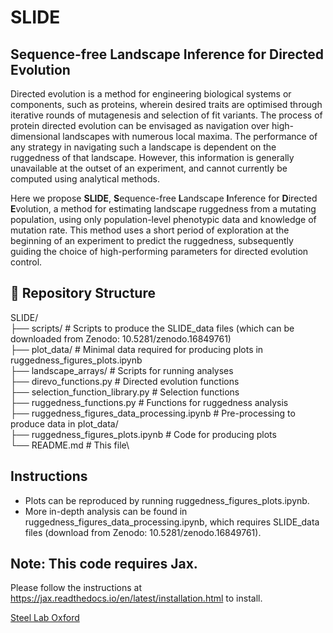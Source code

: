 # SLIDE

## Sequence-free Landscape Inference for Directed Evolution

Directed evolution is a method for engineering biological systems or components, such as proteins, wherein desired traits are optimised through iterative rounds of mutagenesis and selection of fit variants. The process of protein directed evolution can be envisaged as navigation over high-dimensional landscapes with numerous local maxima. The performance of any strategy in navigating such a landscape is dependent on the ruggedness of that landscape. However, this information is generally unavailable at the outset of an experiment, and cannot currently be computed using analytical methods. 

Here we propose **SLIDE**, **S**equence-free **L**andscape **I**nference for **D**irected **E**volution, a method for estimating landscape ruggedness from a mutating population, using only population-level phenotypic data and knowledge of mutation rate. This method uses a short period of exploration at the beginning of an experiment to predict the ruggedness, subsequently guiding the choice of high-performing parameters for directed evolution control.


## 📂 Repository Structure

SLIDE/\
├── scripts/ # Scripts to produce the SLIDE_data files (which can be downloaded from Zenodo: 10.5281/zenodo.16849761)\
├── plot_data/ # Minimal data required for producing plots in ruggedness_figures_plots.ipynb\
├── landscape_arrays/ # Scripts for running analyses\
├── direvo_functions.py # Directed evolution functions\
├── selection_function_library.py # Selection functions\
├── ruggedness_functions.py # Functions for ruggedness analysis\
├── ruggedness_figures_data_processing.ipynb # Pre-processing to produce data in plot_data/\
├── ruggedness_figures_plots.ipynb # Code for producing plots\
└── README.md # This file\

## Instructions

- Plots can be reproduced by running ruggedness_figures_plots.ipynb.
- More in-depth analysis can be found in ruggedness_figures_data_processing.ipynb, which requires SLIDE_data files (download from Zenodo: 10.5281/zenodo.16849761).

## Note: This code requires Jax. 
Please follow the instructions at https://jax.readthedocs.io/en/latest/installation.html to install.

[Steel Lab Oxford](http://steel.ac/)
